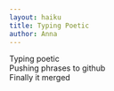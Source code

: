 ```yaml
---
layout: haiku
title: Typing Poetic
author: Anna
---
```


Typing poetic <br>
Pushing phrases to github <br>
Finally it merged <br>